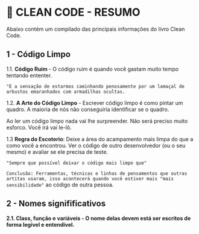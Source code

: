# :rocket: CLEAN CODE - RESUMO

Abaixo contém um compilado das principais informações do livro Clean Code. 

## 1 -  Código Limpo

1.1. <b>Código Ruim </b> - O código ruim é quando você gastam muito tempo tentando ententer. 

```
"É a sensação de estarmos caminhando penosamente por um lamaçal de arbustos emaranhados com armadilhas ocultas.
```

1.2. <b>A Arte do Código Limpo</b> - Escrever código limpo é como pintar um quadro. A maioria de nós não conseguiria identificar se o quadro.

Ao ler um código limpo nada vai lhe surpreender. Não será preciso muito esforco. Você irá vai le-lô.

1.3 <b>Regra do Escoterio</b>: Deixe a área do acampamento mais limpa do que a como você a encontrou. Ver o código de outro desenvolvedor (ou o seu mesmo) e avaliar se ele precisa de teste.


```
"Sempre que possível deixar o código mais limpo que"
```

```Conclusão: Ferramentas, técnicas e linhas de pensamentos que outras artitas usaram, isso acontecerá quando você estiver mais "mais sensibilidade"``` ao código de outra pessoa.
<b>
<b>
## 2 -  Nomes signifificativos

2.1. <b>Class, função e variáveis </b> - O nome delas devem está ser escritos de forma legível e entendivel.
